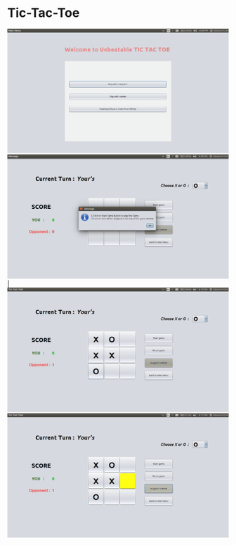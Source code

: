 # Tic-Tac-Toe
![main menu](images/main_menu.png) 
![game](images/game.png)|
![game2](images/game2.png)
![game3](images/game3.png)

